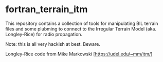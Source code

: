 # fortran_terrain_itm

This repository contains a collection of tools for manipulating BIL terrain files and some plubming to connect to the Irregular Terrain Model (aka. Longley-Rice) for radio propagation. 

Note: this is all very hackish at best.  Beware.

Longley-Rice code from Mike Markowski [https://udel.edu/~mm/itm/]
